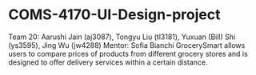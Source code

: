 # COMS-4170-UI-Design-project
Team 20: Aarushi Jain (aj3087), Tongyu Liu (tl3181), Yuxuan (Bill) Shi (ys3595), Jing Wu (jw4288)
Mentor: Sofia Bianchi
GrocerySmart allows users to compare prices of products from different grocery stores and is designed to offer delivery services within a certain distance. 

